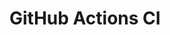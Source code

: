 # GitHub Actions CI



























































































































































































































































































































































































































































































































































































































































































































































































































































































































































































































































































































































































































































































